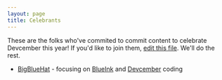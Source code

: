 ```yaml
---
layout: page
title: Celebrants
---
```


These are the folks who've commited to commit content to celebrate Devcember
this year! If you'd like to join them, [edit this file](https://github.com/Devcember/devcember.github.io/edit/master/celebrants.md). We'll do the rest.

* [BigBlueHat](http://bigbluehat.com/devcember/) - focusing on
[BlueInk](http://github.com/bigbluehat/blueink) and
[Devcember](http://devcember.com/) coding
